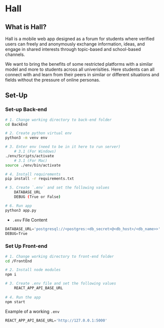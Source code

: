 # Hall

## What is Hall?
Hall is a mobile web app designed as a forum for students where verified users can freely and anonymously exchange information, ideas, and engage in shared interests through topic-based and school-based channels.

We want to bring the benefits of some restricted platforms with a similar model and more to students across all univerisities. Here students can all connect with and learn from their peers in similar or different situations and fields without the pressure of online personas.


## Set-Up
### Set-up Back-end

```bash
# 1. Change working directory to back-end folder
cd BackEnd

# 2. Create python virtual env
python3 -m venv env

# 3. Enter env (need to be in it here to run server)
	# 3.1 (For Windows)
./env/Scripts/activate
	# 3.1 (For Mac)
source ./env/bin/activate

# 4. Install requirements
pip install -r requirements.txt

# 5. Create `.env` and set the following values
	DATABASE_URL
	DEBUG (True or False)

# 6. Run app
python3 app.py

```

- `.env` File Content
```jsx
DATABASE_URL='postgresql://<postgres:<db_secret>@<db_host>/<db_name>>'
DEBUG=True
```

### Set Up Front-end
```bash
# 1. Change working directory to front-end folder
cd /FrontEnd

# 2. Install node modules
npm i

# 3. Create .env file and set the following values
	REACT_APP_API_BASE_URL
	
# 4. Run the app
npm start
```

Example of a working `.env`
```jsx
REACT_APP_API_BASE_URL='http://127.0.0.1:5000'
```